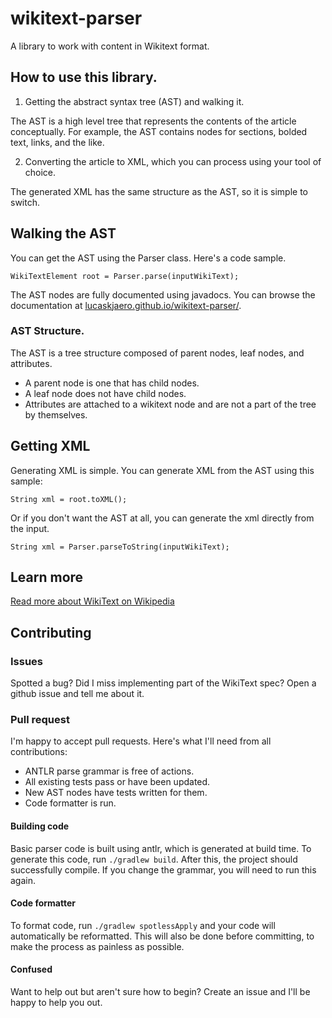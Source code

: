 # wikitext-parser

A library to work with content in Wikitext format.

## How to use this library.

1. Getting the abstract syntax tree (AST) and walking it.

The AST is a high level tree that represents the contents of the article conceptually. For example, the AST contains
nodes for sections, bolded text, links, and the like.

2. Converting the article to XML, which you can process using your tool of choice.

The generated XML has the same structure as the AST, so it is simple to switch.

## Walking the AST

You can get the AST using the Parser class. Here's a code sample.

```
WikiTextElement root = Parser.parse(inputWikiText);
```

The AST nodes are fully documented using javadocs. You can browse the documentation
at [lucaskjaero.github.io/wikitext-parser/](https://lucaskjaero.github.io/wikitext-parser/).

### AST Structure.

The AST is a tree structure composed of parent nodes, leaf nodes, and attributes.

- A parent node is one that has child nodes.
- A leaf node does not have child nodes.
- Attributes are attached to a wikitext node and are not a part of the tree by themselves.

## Getting XML

Generating XML is simple. You can generate XML from the AST using this sample:

```
String xml = root.toXML();
```

Or if you don't want the AST at all, you can generate the xml directly from the input.

```
String xml = Parser.parseToString(inputWikiText);
```

## Learn more

[Read more about WikiText on Wikipedia](https://en.wikipedia.org/wiki/Help:Wikitext)

## Contributing

### Issues

Spotted a bug? Did I miss implementing part of the WikiText spec? Open a github issue and tell me about it.

### Pull request

I'm happy to accept pull requests. Here's what I'll need from all contributions:

- ANTLR parse grammar is free of actions.
- All existing tests pass or have been updated.
- New AST nodes have tests written for them.
- Code formatter is run.

#### Building code

Basic parser code is built using antlr, which is generated at build time. To generate this code, run `./gradlew build`.
After this, the project should successfully compile. If you change the grammar, you will need to run this again.

#### Code formatter

To format code, run `./gradlew spotlessApply` and your code will automatically be reformatted. This will also be done
before committing, to make the process as painless as possible.

#### Confused

Want to help out but aren't sure how to begin? Create an issue and I'll be happy to help you out.